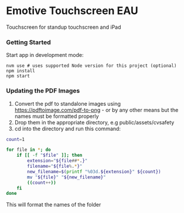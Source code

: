 # Emotive Touchscreen EAU

Touchscreen for standup touchscreen and iPad

### Getting Started

Start app in development mode:

```shell
nvm use # uses supported Node version for this project (optional)
npm install
npm start
```

### Updating the PDF Images
1. Convert the pdf to standalone images using https://pdftoimage.com/pdf-to-png - or by any other means but the names must be formatted properly
2. Drop them in the appropriate directory, e.g public/assets/cvsafety
3. cd into the directory and run this command:

```bash
count=1

for file in *; do
    if [[ -f "$file" ]]; then
        extension="${file##*.}"
        filename="${file%.*}"
        new_filename=$(printf "%03d.${extension}" ${count})
        mv "${file}" "${new_filename}"
        ((count++))
    fi
done
```
This will format the names of the folder 